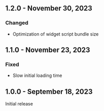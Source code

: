## 1.2.0 - November 30, 2023

### Changed
- Optimization of widget script bundle size

## 1.1.0 - November 23, 2023

### Fixed
- Slow initial loading time

## 1.0.0 - September 18, 2023

Initial release

